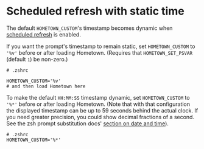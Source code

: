 # Scheduled refresh with static time

The default `HOMETOWN_CUSTOM`'s timestamp becomes dynamic when [scheduled refresh](../scheduled-refresh.md) is enabled.

If you want the prompt's timestamp to remain static, set `HOMETOWN_CUSTOM` to `'%v'` before or after loading Hometown. (Requires that `HOMETOWN_SET_PSVAR` (default `1`) be non-zero.)

```shell:no-line-numbers
# .zshrc

HOMETOWN_CUSTOM='%v'
# and then load Hometown here
```

To make the default `HH:MM:SS` timestamp dynamic, set `HOMETOWN_CUSTOM` to `'%*'` before or after loading Hometown. (Note that with that configuration the displayed timestamp can be up to 59 seconds behind the actual clock. If you need greater precision, you could show decimal fractions of a second. See the zsh prompt substitution docs' [section on date and time](https://zsh.sourceforge.io/Doc/Release/Prompt-Expansion.html#Date-and-time)).

```shell
# .zshrc
HOMETOWN_CUSTOM='%*'
```
